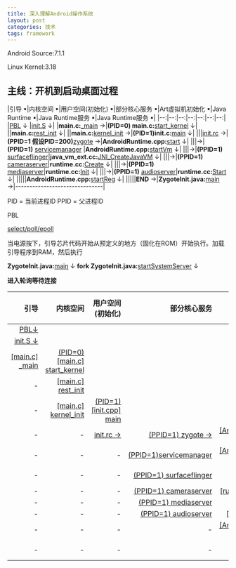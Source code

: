 ```yaml
---
title: 深入理解Android操作系统
layout: post
categories: 技术
tags: framework
---
```

Android Source:7.1.1

Linux Kernel:3.18

## 主线：开机到启动桌面过程
|引导 ▪|内核空间 ▪|用户空间(初始化) ▪|部分核心服务 ▪|Art虚拟机初始化 ▪|Java Runtime ▪|Java Runtime服务 ▪|Java Runtime服务 ▪|
|--:|--:|--:|--:|--:|--:|--:|
|[PBL](http://huaqianlee.github.io/2015/08/15/Android/%E9%AB%98%E9%80%9A%E5%B9%B3%E5%8F%B0Android%E6%BA%90%E7%A0%81bootloader%E5%88%86%E6%9E%90%E4%B9%8Bsbl1-%E4%B8%80/) ↓
|[init.S](http://androidxref.com/4.1.2/xref/bootable/bootloader/legacy/usbloader/init.S) ↓|
|**main.c:**[_main](http://androidxref.com/4.1.2/xref/bootable/bootloader/legacy/usbloader/main.c) →|**(PID=0) main.c:**[start_kernel](http://androidxref.com/kernel_3.18/xref/init/main.c) ↓|
||**main.c:**[rest_init](http://androidxref.com/kernel_3.18/xref/init/main.c) ↓|
||**main.c:**[kernel_init](http://androidxref.com/kernel_3.18/xref/init/main.c) →|**(PID=1)init.c:**[main](http://androidxref.com/7.1.1_r6/xref/system/core/init/init.cpp) ↓|
|||[init.rc](http://androidxref.com/7.1.1_r6/xref/system/core/rootdir/init.rc#39) →|**(PPID=1 假设PID=200)**[zygote](http://androidxref.com/7.1.1_r6/xref/frameworks/base/cmds/app_process/app_main.cpp) →|**AndroidRuntime.cpp:**[start](http://androidxref.com/7.1.1_r6/xref/frameworks/base/core/jni/AndroidRuntime.cpp#974) ↓|
|||→|**(PPID=1)** [servicemanager](http://androidxref.com/7.1.1_r6/xref/frameworks/native/cmds/servicemanager/service_manager.c) |**AndroidRuntime.cpp:**[startVm](http://androidxref.com/7.1.1_r6/xref/frameworks/base/core/jni/AndroidRuntime.cpp#581) ↓|
|||→|**(PPID=1)** [surfaceflinger](http://androidxref.com/7.1.1_r6/xref/frameworks/native/services/surfaceflinger/main_surfaceflinger.cpp)|**java_vm_ext.cc:**[JNI_CreateJavaVM](http://androidxref.com/7.1.1_r6/xref/art/runtime/java_vm_ext.cc#939) ↓|
|||→|**(PPID=1)** [cameraserver](http://androidxref.com/7.1.1_r6/xref/frameworks/av/camera/cameraserver/main_cameraserver.cpp)|**runtime.cc:**[Create](http://androidxref.com/7.1.1_r6/xref/art/runtime/runtime.cc#Create) ↓|
|||→|**(PPID=1)** [mediaserver](http://androidxref.com/7.1.1_r6/xref/frameworks/av/media/mediaserver/main_mediaserver.cpp)|**runtime.cc:**[Init](http://androidxref.com/7.1.1_r6/xref/art/runtime/runtime.cc#Init) ↓|
|||→|**(PPID=1)** [audioserver](http://androidxref.com/7.1.1_r6/xref/frameworks/av/media/audioserver/main_audioserver.cpp)|**runtime.cc:**[Start](http://androidxref.com/7.1.1_r6/xref/art/runtime/runtime.cc#Start) ↓|
|||||**AndroidRuntime.cpp:**[startReg](http://androidxref.com/7.1.1_r6/xref/frameworks/base/core/jni/AndroidRuntime.cpp#581) ↓|
|||||**END** →|**ZygoteInit.java:**[main](http://androidxref.com/7.1.1_r6/xref/frameworks/base/core/java/com/android/internal/os/ZygoteInit.java#709) →|-------------------------------|


PID = 当前进程ID
PPID = 父进程ID

PBL

[select/poll/epoll](https://segmentfault.com/a/1190000003063859)

当电源按下，引导芯片代码开始从预定义的地方（固化在ROM）开始执行。加载引导程序到RAM，然后执行

**ZygoteInit.java:**[main](http://androidxref.com/7.1.1_r6/xref/frameworks/base/core/java/com/android/internal/os/ZygoteInit.java#709) ↓
**fork ZygoteInit.java:**[startSystemServer](http://androidxref.com/7.1.1_r6/xref/frameworks/base/core/java/com/android/internal/os/ZygoteInit.java#709) ↓

**进入轮询等待连接**

|引导|内核空间|用户空间(初始化)|部分核心服务|Art虚拟机初始化|Java Runtime|Java Runtime服务|
|--:|--:|--:|--:|--:|--:|--:|
|[PBL↓](http://huaqianlee.github.io/2015/08/15/Android/%E9%AB%98%E9%80%9A%E5%B9%B3%E5%8F%B0Android%E6%BA%90%E7%A0%81bootloader%E5%88%86%E6%9E%90%E4%B9%8Bsbl1-%E4%B8%80/)|||||||
|[init.S ↓](http://androidxref.com/4.1.2/xref/bootable/bootloader/legacy/usbloader/init.S)|||||||
|[[main.c] _main](http://androidxref.com/4.1.2/xref/bootable/bootloader/legacy/usbloader/main.c)|[(PID=0) [main.c] start_kernel](http://androidxref.com/kernel_3.18/xref/init/main.c)||||||
|-|[[main.c] rest_init](http://androidxref.com/kernel_3.18/xref/init/main.c)||||||
|-|[[main.c] kernel_init](http://androidxref.com/kernel_3.18/xref/init/main.c)|[(PID=1) [init.cpp] main](http://androidxref.com/7.1.1_r6/xref/system/core/init/init.cpp)|||||
|-|-|[init.rc →](http://androidxref.com/7.1.1_r6/xref/system/core/rootdir/init.rc)|[(PPID=1) zygote →](http://androidxref.com/7.1.1_r6/xref/frameworks/base/cmds/app_process/app_main.cpp)|[[AndroidRuntime.cpp] start](http://androidxref.com/7.1.1_r6/xref/frameworks/base/core/jni/AndroidRuntime.cpp)|||
|-|-|-|[(PPID=1)servicemanager](http://androidxref.com/7.1.1_r6/xref/frameworks/native/cmds/servicemanager/service_manager.c)|[[AndroidRuntime.cpp] startVm ↓](http://androidxref.com/7.1.1_r6/xref/frameworks/base/core/jni/AndroidRuntime.cpp)|||
|-|-|-|[(PPID=1) surfaceflinger](http://androidxref.com/7.1.1_r6/xref/frameworks/native/services/surfaceflinger/main_surfaceflinger.cpp)|[[java_vm_ext.cc] JNI_CreateJavaVM](http://androidxref.com/7.1.1_r6/xref/art/runtime/java_vm_ext.cc)|||
|-|-|-|[(PPID=1) cameraserver](http://androidxref.com/7.1.1_r6/xref/frameworks/av/camera/cameraserver/main_cameraserver.cpp)|[[runtime.cc] Create ↓](http://androidxref.com/7.1.1_r6/xref/art/runtime/runtime.cc)|||
|-|-|-|[(PPID=1) mediaserver](http://androidxref.com/7.1.1_r6/xref/frameworks/av/media/mediaserver/main_mediaserver.cpp)|[[runtime.cc] Init ↓](http://androidxref.com/7.1.1_r6/xref/art/runtime/runtime.cc)|||
|-|-|-|[(PPID=1) audioserver](http://androidxref.com/7.1.1_r6/xref/frameworks/av/media/audioserver/main_audioserver.cpp)|[[runtime.cc] Start ↓](http://androidxref.com/7.1.1_r6/xref/art/runtime/runtime.cc)|||
|-|-|-|-|[[AndroidRuntime.cpp] startReg ↓](http://androidxref.com/7.1.1_r6/xref/frameworks/base/core/jni/AndroidRuntime.cpp)|||
|-|-|-|-|END →|[[ZygoteInit.java] main](http://androidxref.com/7.1.1_r6/xref/frameworks/base/core/java/com/android/internal/os/ZygoteInit.java)||